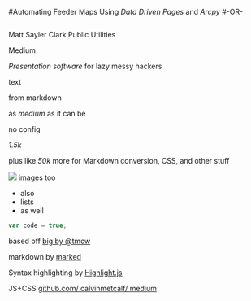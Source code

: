 #Automating Feeder Maps Using _Data Driven Pages_ and _Arcpy_
#-OR-

![]()

Matt Sayler
Clark Public Utilities

Medium

_Presentation software_ for lazy messy hackers

text

from markdown

as _medium_ as it can be

no config

_1.5k_

plus like _50k_ more for Markdown conversion, CSS, and other stuff

![](http://farm9.staticflickr.com/8527/8680357801_712bc7e350_o.png) images too

* also
* lists
* as well

```javascript
var code = true;
```

based off [big by @tmcw](https://github.com/tmcw/big)

markdown by [marked](https://github.com/chjj/marked)

Syntax highlighting by [Highlight.js](http://softwaremaniacs.org/soft/highlight/en/)

JS+CSS [github.com/ calvinmetcalf/ medium](https://github.com/calvinmetcalf/medium)
